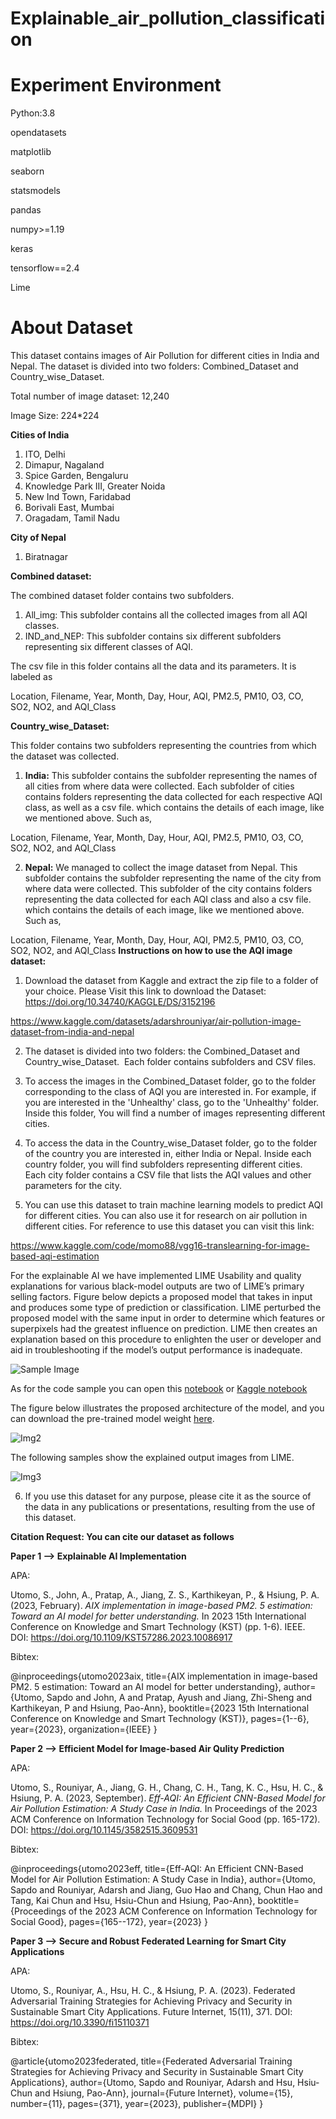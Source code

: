 # Explainable_air_pollution_classification
Experiment Environment
=
<p>Python:3.8</p>
<p>opendatasets</p>
<p>matplotlib</p>
<p>seaborn</p>
<p>statsmodels</p>
<p>pandas</p>
<p>numpy>=1.19</p>
<p>keras</p>
<p>tensorflow==2.4</p>
<p>Lime</p>

About Dataset
=
<p>This dataset contains images of Air Pollution for different cities in India and Nepal. The dataset is divided into two folders: Combined_Dataset and Country_wise_Dataset.</p>
<p>Total number of image dataset: 12,240 </p>
<p>Image Size: 224*224 </p>

**Cities of India**

1. ITO, Delhi
2. Dimapur, Nagaland
3. Spice Garden, Bengaluru
4. Knowledge  Park III, Greater Noida
5. New Ind Town, Faridabad
6. Borivali East, Mumbai
7. Oragadam, Tamil Nadu

**City of Nepal**
1. Biratnagar


**Combined dataset:**

The combined dataset folder contains two subfolders.
1. All_img: This subfolder contains all the collected images from all AQI classes.
2. IND_and_NEP: This subfolder contains six different subfolders representing six different classes of AQI.

The csv file in this folder contains all the data and its parameters.
It is labeled as

Location, Filename, Year, Month, Day, Hour, AQI, PM2.5, PM10, O3, CO, SO2, NO2, and AQI_Class

**Country_wise_Dataset:**

This folder contains two subfolders representing the countries from which the dataset was collected.

1. **India:**
This subfolder contains the subfolder representing the names of all cities from where data were collected.
Each subfolder of cities contains folders representing the data collected for each respective AQI class, as well as a csv file.
which contains the details of each image, like we mentioned above.
Such as,

Location, Filename, Year, Month, Day, Hour, AQI, PM2.5, PM10, O3, CO, SO2, NO2, and AQI_Class


2. **Nepal:**
We managed to collect the image dataset from Nepal.
This subfolder contains the subfolder representing the name of the city from where data were collected.
This subfolder of the city contains folders representing the data collected for each AQI class and also a csv file.
which contains the details of each image, like we mentioned above.
Such as,

Location, Filename, Year, Month, Day, Hour, AQI, PM2.5, PM10, O3, CO, SO2, NO2, and AQI_Class
****Instructions on how to use the AQI image dataset:****

1. Download the dataset from Kaggle and extract the zip file to a folder of your choice. Please Visit this link to download the Dataset:
https://doi.org/10.34740/KAGGLE/DS/3152196

https://www.kaggle.com/datasets/adarshrouniyar/air-pollution-image-dataset-from-india-and-nepal

2. The dataset is divided into two folders: the Combined_Dataset and Country_wise_Dataset. 
Each folder contains subfolders and CSV files.

3. To access the images in the Combined_Dataset folder, go to the folder corresponding to the class of AQI you are interested in.
For example, if you are interested in the 'Unhealthy' class, go to the 'Unhealthy' folder. Inside this folder,
You will find a number of images representing different cities.

4. To access the data in the Country_wise_Dataset folder, go to the folder of the country you are interested in, either India or Nepal.
Inside each country folder, you will find subfolders representing different cities.
Each city folder contains a CSV file that lists the AQI values and other parameters for the city.

5. You can use this dataset to train machine learning models to predict AQI for different cities.
You can also use it for research on air pollution in different cities. For reference to use this dataset you can visit this link: 

https://www.kaggle.com/code/momo88/vgg16-translearning-for-image-based-aqi-estimation

For the explainable AI we have implemented LIME Usability and quality explanations for various black-model outputs are two of LIME’s primary selling factors. Figure below depicts a proposed model that takes in input and produces some type of prediction or classification. LIME perturbed the proposed model with the same input in order to determine which features or superpixels had the greatest influence on prediction. LIME then creates an explanation based on this procedure to enlighten the user or developer and aid in troubleshooting if the model’s output performance is inadequate.

![Sample Image](figures/LIME.png)

As for the code sample you can open this [notebook](AIX_LIME.ipynb) or [Kaggle notebook](https://www.kaggle.com/code/momo88/pm2-5-value-estimation-with-lime)

The figure below illustrates the proposed architecture of the model, and you can download the pre-trained model weight [here](LIME_20240506.best.hdf5).

![Img2](figures/Model.png)

The following samples show the explained output images from LIME.

![Img3](figures/LIME_Sample.PNG)


6. If you use this dataset for any purpose, please cite it as the source of the data in any publications or presentations,
resulting from the use of this dataset.

**Citation Request: You can cite our dataset as follows**

**Paper 1 --> Explainable AI Implementation**

APA:

Utomo, S., John, A., Pratap, A., Jiang, Z. S., Karthikeyan, P., & Hsiung, P. A. (2023, February). <i>AIX implementation in image-based PM2. 5 estimation: Toward an AI model for better understanding.</i> In 2023 15th International Conference on Knowledge and Smart Technology (KST) (pp. 1-6). IEEE. DOI: https://doi.org/10.1109/KST57286.2023.10086917

Bibtex:

@inproceedings{utomo2023aix,
  title={AIX implementation in image-based PM2. 5 estimation: Toward an AI model for better understanding},
  author={Utomo, Sapdo and John, A and Pratap, Ayush and Jiang, Zhi-Sheng and Karthikeyan, P and Hsiung, Pao-Ann},
  booktitle={2023 15th International Conference on Knowledge and Smart Technology (KST)},
  pages={1--6},
  year={2023},
  organization={IEEE}
}

**Paper 2 --> Efficient Model for Image-based Air Qulity Prediction**

APA:

Utomo, S., Rouniyar, A., Jiang, G. H., Chang, C. H., Tang, K. C., Hsu, H. C., & Hsiung, P. A. (2023, September). <i>Eff-AQI: An Efficient CNN-Based Model for Air Pollution Estimation: A Study Case in India.</i> In Proceedings of the 2023 ACM Conference on Information Technology for Social Good (pp. 165-172). DOI: https://doi.org/10.1145/3582515.3609531

Bibtex:

@inproceedings{utomo2023eff,
  title={Eff-AQI: An Efficient CNN-Based Model for Air Pollution Estimation: A Study Case in India},
  author={Utomo, Sapdo and Rouniyar, Adarsh and Jiang, Guo Hao and Chang, Chun Hao and Tang, Kai Chun and Hsu, Hsiu-Chun and Hsiung, Pao-Ann},
  booktitle={Proceedings of the 2023 ACM Conference on Information Technology for Social Good},
  pages={165--172},
  year={2023}
}

**Paper 3 --> Secure and Robust Federated Learning for Smart City Applications**

APA:

Utomo, S., Rouniyar, A., Hsu, H. C., & Hsiung, P. A. (2023). Federated Adversarial Training Strategies for Achieving Privacy and Security in Sustainable Smart City Applications. Future Internet, 15(11), 371. DOI: https://doi.org/10.3390/fi15110371

Bibtex:

@article{utomo2023federated,
  title={Federated Adversarial Training Strategies for Achieving Privacy and Security in Sustainable Smart City Applications},
  author={Utomo, Sapdo and Rouniyar, Adarsh and Hsu, Hsiu-Chun and Hsiung, Pao-Ann},
  journal={Future Internet},
  volume={15},
  number={11},
  pages={371},
  year={2023},
  publisher={MDPI}
}

